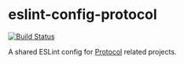 # eslint-config-protocol

[![Build Status](https://travis-ci.org/mozilla/eslint-config-protocol.svg?branch=master)](https://travis-ci.org/mozilla/eslint-config-protocol)

A shared ESLint config for [Protocol](https://github.com/mozilla/protocol/) related projects.



